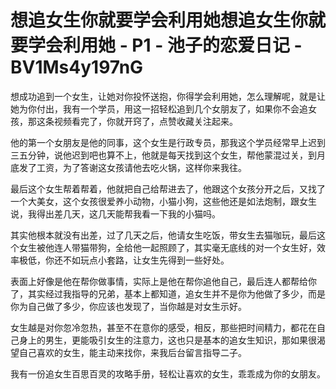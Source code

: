 # 想追女生你就要学会利用她想追女生你就要学会利用她 - P1 - 池子的恋爱日记 - BV1Ms4y197nG

想成功追到一个女生，让她对你投怀送抱，你得学会利用她，怎么理解呢，就是让她为你付出，我有一个学员，用这一招轻松追到几个女朋友了，如果你不会追女孩，那这条视频看完了，你就开窍了，点赞收藏关注起来。

他的第一个女朋友是他的同事，这个女生是行政专员，那我这个学员经常早上迟到三五分钟，说他迟到吧也算不上，他就是每天找到这个女生，帮他蒙混过关，到月底发了工资，为了答谢这女孩请他去吃火锅，这样你来我往。

最后这个女生帮着帮着，他就把自己给帮进去了，他跟这个女孩分开之后，又找了一个大美女，这个女孩很爱养小动物，小猫小狗，这些他还是如法炮制，跟女生说，我得出差几天，这几天能帮我看一下我的小猫吗。

其实他根本就没有出差，过了几天之后，他请女生吃饭，带女生去猫咖玩，最后这个女生被他连人带猫带狗，全给他一起照顾了，其实毫无底线的对一个女生好，效率极低，你还不如玩点小套路，让女生先得到一些好处。

表面上好像是他在帮你做事情，实际上是他在帮你追他自己，最后连人都帮给你了，其实经过我指导的兄弟，基本上都知道，追女生并不是你为他做了多少，而是你为自己做了多少，你应该也发现了，当你越是对女生示好。

女生越是对你忽冷忽热，甚至不在意你的感受，相反，那些把时间精力，都花在自己身上的男生，更能吸引女生的注意力，这也只是基本的追女生知识，那如果很渴望自己喜欢的女生，能主动来找你，来我后台留言指导二子。

我有一份追女生百思百灵的攻略手册，轻松让喜欢的女生，乖乖成为你的女朋友。